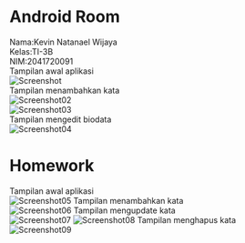 # Android Room
Nama:Kevin Natanael Wijaya  
Kelas:TI-3B  
NIM:2041720091  
Tampilan awal aplikasi  
![Screenshot](img/1.jpeg)  
Tampilan menambahkan kata  
![Screenshot02](img/2.jpeg)  
![Screenshot03](img/3.jpeg)  
Tampilan mengedit biodata  
![Screenshot04](img/4.jpeg) 
# Homework
Tampilan awal aplikasi  
![Screenshot05](img/5.jpeg) 
Tampilan menambahkan kata  
![Screenshot06](img/6.jpeg) 
Tampilan mengupdate kata  
![Screenshot07](img/7.jpeg) 
![Screenshot08](img/8.jpeg) 
Tampilan menghapus kata  
![Screenshot09](img/9.jpeg) 
